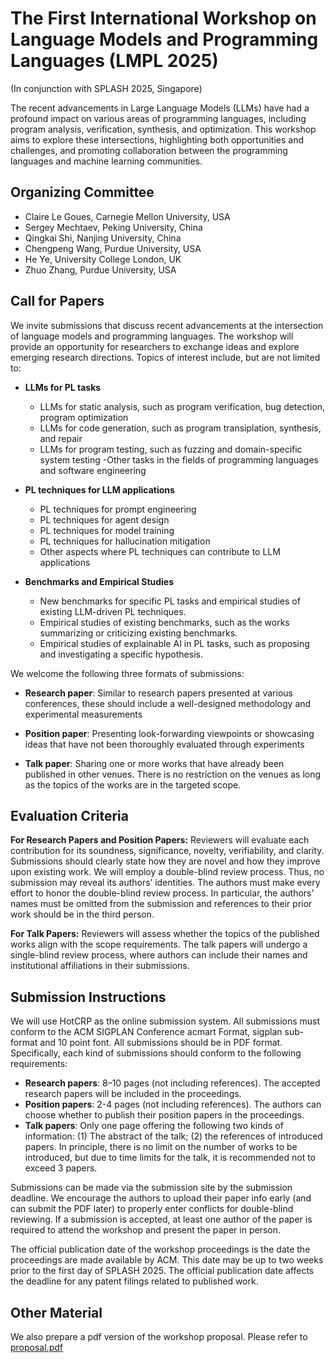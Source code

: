 # The First International Workshop on Language Models and Programming Languages (LMPL 2025)

(In conjunction with SPLASH 2025, Singapore)

The recent advancements in Large Language Models (LLMs) have had a profound impact on various areas of programming languages, including program analysis, verification, synthesis, and optimization. This workshop aims to explore these intersections, highlighting both opportunities and challenges, and promoting collaboration between the programming languages and machine learning communities.

## Organizing Committee

- Claire Le Goues, Carnegie Mellon University, USA
- Sergey Mechtaev, Peking University, China
- Qingkai Shi, Nanjing University, China
- Chengpeng Wang, Purdue University, USA
- He Ye, University College London, UK
- Zhuo Zhang, Purdue University, USA

## Call for Papers

We invite submissions that discuss recent advancements at the intersection of language models and programming languages. The workshop will provide an opportunity for researchers to exchange ideas and explore emerging research directions. Topics of interest include, but are not limited to:

- **LLMs for PL tasks**
   - LLMs for static analysis, such as program verification, bug detection, program optimization
   - LLMs for code generation, such as program transiplation, synthesis, and repair
   - LLMs for program testing, such as fuzzing and domain-specific system testing
   -Other tasks in the fields of programming languages and software engineering

- **PL techniques for LLM applications**
   - PL techniques for prompt engineering
   - PL techniques for agent design
   - PL techniques for model training
   - PL techniques for hallucination mitigation
   - Other aspects where PL techniques can contribute to LLM applications

- **Benchmarks and Empirical Studies**
   - New benchmarks for specific PL tasks and empirical studies of existing LLM-driven PL techniques.
   - Empirical studies of existing benchmarks, such as the works summarizing or criticizing existing benchmarks.
   - Empirical studies of explainable AI in PL tasks, such as proposing and investigating a specific hypothesis.

We welcome the following three formats of submissions:

- **Research paper**: Similar to research papers presented at various conferences, these should include a well-designed methodology and experimental measurements

- **Position paper**: Presenting look-forwarding viewpoints or showcasing ideas that have not been thoroughly evaluated through experiments

- **Talk paper**: Sharing one or more works that have already been published in other venues. There is no restriction on the venues as long as the topics of the works are in the targeted scope.

## Evaluation Criteria

**For Research Papers and Position Papers:** Reviewers will evaluate each contribution for its soundness, significance, novelty, verifiability, and clarity. Submissions should clearly state how they are novel and how they improve upon existing work. We will employ a double-blind review process. Thus, no submission may reveal its authors’ identities. The authors must make every effort to honor the double-blind review process. In particular, the authors’ names must be omitted from the submission and references to their prior work should be in the third person.

**For Talk Papers:** Reviewers will assess whether the topics of the published works align with the scope requirements. The talk papers will undergo a single-blind review process, where authors can include their names and institutional affiliations in their submissions.

## Submission Instructions

We will use HotCRP as the online submission system. All submissions must conform to the ACM SIGPLAN Conference acmart Format, sigplan sub-format and 10 point font. All submissions should be in PDF format. Specifically, each kind of submissions should conform to the following requirements:

- **Research papers**: 8–10 pages (not including references). The accepted research papers will be included in the proceedings. 
- **Position papers**: 2-4 pages (not including references). The authors can choose whether to publish their position papers in the proceedings.
- **Talk papers**: Only one page offering the following two kinds of information: (1) The abstract of the talk; (2) the references of introduced papers. In principle, there is no limit on the number of works to be introduced, but due to time limits for the talk, it is recommended not to exceed 3 papers. 

Submissions can be made via the submission site by the submission deadline. We encourage the authors to upload their paper info early (and can submit the PDF later) to properly enter conflicts for double-blind reviewing. If a submission is accepted, at least one author of the paper is required to attend the workshop and present the paper in person.

The official publication date of the workshop proceedings is the date the proceedings are made available by ACM. This date may be up to two weeks prior to the first day of SPLASH 2025. The official publication date affects the deadline for any patent filings related to published work.

## Other Material

We also prepare a pdf version of the workshop proposal. Please refer to [proposal.pdf](https://github.com/LMPLworkshop/LMPL/edit/main/proposal.pdf)
